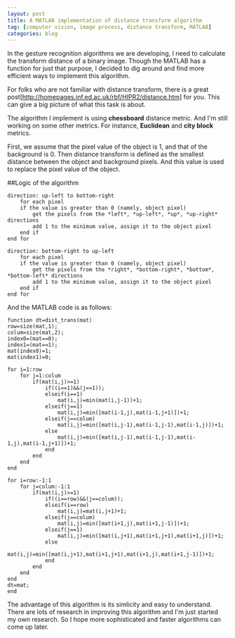 ```yaml
---
layout: post
title: A MATLAB implementation of distance transform algorithm
tag: [computer vision, image process, distance transform, MATLAB]
categories: blog
---
```


In the gesture recognition algorithms we are developing, I need to calculate the transform distance of a binary image. Though the MATLAB has a function for just that purpose, I decided to dig around and find more efficient ways to implement this algorithm.

For folks who are not familiar with distance transform, there is a great post[http://homepages.inf.ed.ac.uk/rbf/HIPR2/distance.htm] for you. This can give a big picture of what this task is about.

The algorithm I implement is using **chessboard** distance metric. And I'm still working on some other metrics. For instance, **Euclidean** and **city block** metrics.

First, we assume that the pixel value of the object is 1, and that of the background is 0. Then distance transform is defined as the smallest distance between the object and background pixels. And this value is used to replace the pixel value of the object.

##Logic of the algorithm


	direction: up-left to bottom-right
    	for each pixel
		if the value is greater than 0 (namely, object pixel)
			get the pixels from the *left*, *up-left*, *up*, *up-right*   directions
			add 1 to the minimum value, assign it to the object pixel
		end if
	end for

	direction: bottom-right to up-left
    	for each pixel
		if the value is greater than 0 (namely, object pixel)
			get the pixels from the *right*, *bottom-right*, *bottom*, *bottom-left* directions
			add 1 to the minimum value, assign it to the object pixel
		end if
	end for


And the MATLAB code is as follows:

    function dt=dist_trans(mat)
    row=size(mat,1);
    colum=size(mat,2);
    index0=(mat==0);
    index1=(mat==1);
    mat(index0)=1;
    mat(index1)=0;
    
    for i=1:row
        for j=1:colum
            if(mat(i,j)>=1)
                if((i==1)&&(j==1));
                elseif(i==1)
                    mat(i,j)=min(mat(i,j-1))+1;
                elseif(j==1)
                    mat(i,j)=min([mat(i-1,j),mat(i-1,j+1)])+1;
                elseif(j==colum)
                    mat(i,j)=min([mat(i,j-1),mat(i-1,j-1),mat(i-1,j)])+1;
                else
                    mat(i,j)=min([mat(i,j-1),mat(i-1,j-1),mat(i-1,j),mat(i-1,j+1)])+1;
                end
            end
        end
    end
    
    for i=row:-1:1
        for j=colum:-1:1
            if(mat(i,j)>=1)
                if((i==row)&&(j==colum));
                elseif(i==row)
                    mat(i,j)=mat(i,j+1)+1;
                elseif(j==colum)
                    mat(i,j)=min([mat(i+1,j),mat(i+1,j-1)])+1;
                elseif(j==1)
                    mat(i,j)=min([mat(i,j+1),mat(i+1,j+1),mat(i+1,j)])+1;
                else
                    mat(i,j)=min([mat(i,j+1),mat(i+1,j+1),mat(i+1,j),mat(i+1,j-1)])+1;
                end
            end
        end
    end
    dt=mat;
    end

The advantage of this algorithm is its simlicity and easy to understand. There are lots of research in improving this algorithm and I'm just started my own research. So I hope more sophisticated and faster algorithms can come up later.